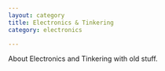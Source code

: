 ```yaml
---
layout: category
title: Electronics & Tinkering
category: electronics

---
```

About Electronics and Tinkering with old stuff.

